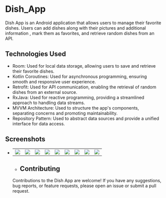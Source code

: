 # Dish_App
Dish App is an Android application that allows users to manage their favorite dishes. Users can add dishes along with their pictures and additional information
, mark them as favorites, and retrieve random dishes from an API.


## Technologies Used
- Room: Used for local data storage, allowing users to save and retrieve their favorite dishes.
- Kotlin Coroutines: Used for asynchronous programming, ensuring smooth and responsive user experience.
- Retrofit: Used for API communication, enabling the retrieval of random dishes from an external source.
- RxJava: Used for reactive programming, providing a streamlined approach to handling data streams.
- MVVM Architecture: Used to structure the app's components, separating concerns and promoting maintainability.
- Repository Pattern: Used to abstract data sources and provide a unified interface for data access.


## Screenshots

- <table align="center">
  <tr>
    <td> 
      <img src ="https://github.com/mena-rizkalla/Dish_App/assets/52071472/8f97c9d9-f605-426b-a528-447b601b4843"/>
    </td>
    <td>
      <img src ="https://github.com/mena-rizkalla/Dish_App/assets/52071472/db0ec7d7-1214-425e-8bff-89cbd5a21df3"/>
    </td>
    <td>
      <img src ="https://github.com/mena-rizkalla/Dish_App/assets/52071472/32af41fa-3841-45a6-943f-8ee7d1ed949a"/>
    </td>
    <td> 
      <img src ="https://github.com/mena-rizkalla/Dish_App/assets/52071472/c3a6ba4d-88f9-439c-a741-e6d622d30dd4"/>
    </td>
    <td>
      <img src ="https://github.com/mena-rizkalla/Dish_App/assets/52071472/6f6f9654-1545-42d4-b4a4-d81fbf29fbaf"/>
    </td>
    <td>
      <img src ="https://github.com/mena-rizkalla/Dish_App/assets/52071472/7353b6bd-0451-4023-91cc-0a7e48059fae"/>
    </td>
     <td> 
      <img src ="https://github.com/mena-rizkalla/Dish_App/assets/52071472/baefc635-5e32-472c-8da9-f39ac252c279"/>
    </td>
    <td>
      <img src ="https://github.com/mena-rizkalla/Dish_App/assets/52071472/45b49368-ba6c-451a-8308-60efebce29e6"/>
    </td>
    <td>
      <img src ="https://github.com/mena-rizkalla/Dish_App/assets/52071472/0ad14dd7-cd67-45fd-a25c-244795571cac"/>
    </td>
    </tr>
</table>


- ## Contributing

Contributions to the Dish App are welcome! If you have any suggestions, bug reports, or feature requests, please open an issue or submit a pull request.
